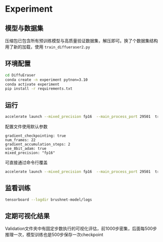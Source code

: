 # Experiment
## 模型与数据集
压缩包已包含所有预训练模型与高质量验证数据集，解压即可。换了个数据集结构用了新的加载，使用 `train_diffueraser2.py` 

## 环境配置
```bash
cd DiffuEraser
conda create -n experiment pytnon=3.10
conda activate experiment
pip install -r requirements.txt
```
## 运行
```bash
accelerate launch --mixed_precision fp16  --main_process_port 29501  train_diffueraser2.py --config Configs/default.yaml 
```
配置文件使用默认参数
```
gradient_checkpointing: true  
num_frames: 22                
gradient_accumulation_steps: 2
use_8bit_adam: true           
mixed_precision: "fp16"
```
可直接通过命令行覆盖
```bash
accelerate launch --mixed_precision fp16  --main_process_port 29501  train_diffueraser2.py --config Configs/default.yaml --num_frames 22  
```

## 监看训练
```bash
tensorboard --logdir brushnet-model/logs
```

## 定期可视化结果
Validation文件夹中有固定步数执行的可视化评估，前1000步密集，后面每500步推理一次，模型训练也是500步保存一次checkpoint

